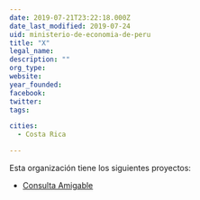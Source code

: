 ```yaml
---
date: 2019-07-21T23:22:18.000Z
date_last_modified: 2019-07-24
uid: ministerio-de-economia-de-peru
title: "X"
legal_name: 
description: ""
org_type: 
website: 
year_founded: 
facebook: 
twitter: 
tags:

cities: 
  - Costa Rica

---
```


Esta organización tiene los siguientes proyectos:

- [Consulta Amigable](/i/consulta-amigable.html)
